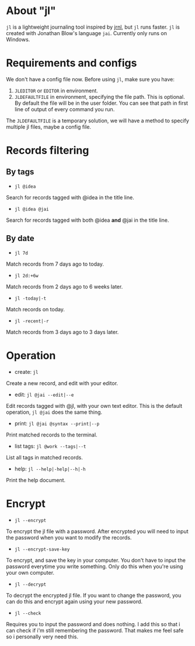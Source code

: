 # About "jl"
`jl` is a lightweight journaling tool inspired by 
[jrnl](https://jrnl.sh/en/stable/), but `jl` runs faster. `jl` is 
created with Jonathan Blow's language `jai`. Currently only runs on 
Windows.

# Requirements and configs
We don't have a config file now. Before using `jl`, make sure you have:
1. `JLEDITOR` or `EDITOR` in environment.
2. `JLDEFAULTFILE` in environment, specifying the file path. This is 
optional. By default the file will be in the user folder. You can see 
that path in first line of output of every command you run.

The `JLDEFAULTFILE` is a temporary solution, we will have a method to 
specify multiple jl files, maybe a config file.

# Records filtering
## By tags
- `jl @idea`

Search for records tagged with @idea in the title line.

- `jl @idea @jai`

Search for records tagged with both @idea **and** @jai in the title line.

## By date
- `jl 7d`

Match records from 7 days ago to today.

- `jl 2d:+6w`

Match records from 2 days ago to 6 weeks later.

- `jl -today|-t`

Match records on today.

- `jl -recent|-r`

Match records from 3 days ago to 3 days later.

# Operation
- create: `jl`

Create a new record, and edit with your editor.

- edit: `jl @jai --edit|--e`

Edit records tagged with @jl, with your own text editor. This is the 
default operation, `jl @jai` does the same thing.

- print: `jl @jai @syntax --print|--p`

Print matched records to the terminal.

- list tags: `jl @work --tags|--t`

List all tags in matched records.

- help: `jl --help|-help|--h|-h`

Print the help document.

# Encrypt
- `jl --encrypt`

To encrypt the jl file with a password. After encrypted you will need to 
input the password when you want to modify the records.

- `jl --encrypt-save-key`

To encrypt, and save the key in your computer. You don't have to input 
the password everytime you write something. Only do this when you're 
using your own computer.

- `jl --decrypt`

To decrypt the encrypted jl file. If you want to change the password, you 
can do this and encrypt again using your new password.

- `jl --check`

Requires you to input the password and does nothing. I add this so that i 
can check if i'm still remembering the password. That makes me feel safe 
so i personally very need this.
